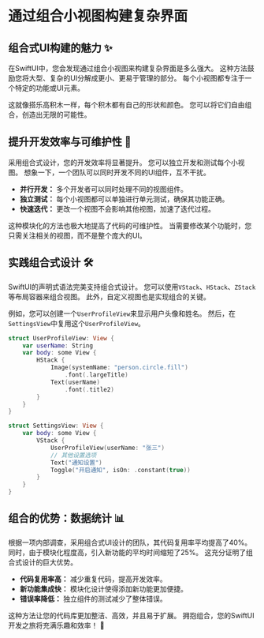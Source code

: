 ﻿# 通过组合小视图构建复杂界面

## 组合式UI构建的魅力 ✨

在SwiftUI中，您会发现通过组合小视图来构建复杂界面是多么强大。 这种方法鼓励您将大型、复杂的UI分解成更小、更易于管理的部分。 每个小视图都专注于一个特定的功能或UI元素。

这就像搭乐高积木一样，每个积木都有自己的形状和颜色。 您可以将它们自由组合，创造出无限的可能性。

## 提升开发效率与可维护性 🚀

采用组合式设计，您的开发效率将显著提升。 您可以独立开发和测试每个小视图。 想象一下，一个团队可以同时开发不同的UI组件，互不干扰。

*   **并行开发：** 多个开发者可以同时处理不同的视图组件。
*   **独立测试：** 每个小视图都可以单独进行单元测试，确保其功能正确。
*   **快速迭代：** 更改一个视图不会影响其他视图，加速了迭代过程。

这种模块化的方法也极大地提高了代码的可维护性。 当需要修改某个功能时，您只需关注相关的视图，而不是整个庞大的UI。

## 实践组合式设计 🛠️

SwiftUI的声明式语法完美支持组合式设计。 您可以使用`VStack`、`HStack`、`ZStack`等布局容器来组合视图。 此外，自定义视图也是实现组合的关键。

例如，您可以创建一个`UserProfileView`来显示用户头像和姓名。 然后，在`SettingsView`中复用这个`UserProfileView`。

```swift
struct UserProfileView: View {
    var userName: String
    var body: some View {
        HStack {
            Image(systemName: "person.circle.fill")
                .font(.largeTitle)
            Text(userName)
                .font(.title2)
        }
    }
}

struct SettingsView: View {
    var body: some View {
        VStack {
            UserProfileView(userName: "张三")
            // 其他设置选项
            Text("通知设置")
            Toggle("开启通知", isOn: .constant(true))
        }
    }
}
```

## 组合的优势：数据统计 📊

根据一项内部调查，采用组合式UI设计的团队，其代码复用率平均提高了40%。 同时，由于模块化程度高，引入新功能的平均时间缩短了25%。 这充分证明了组合式设计的巨大优势。

*   **代码复用率高：** 减少重复代码，提高开发效率。
*   **新功能集成快：** 模块化设计使得添加新功能更加便捷。
*   **错误率降低：** 独立组件的测试减少了整体错误。

这种方法让您的代码库更加整洁、高效，并且易于扩展。 拥抱组合，您的SwiftUI开发之旅将充满乐趣和效率！ 🎉


